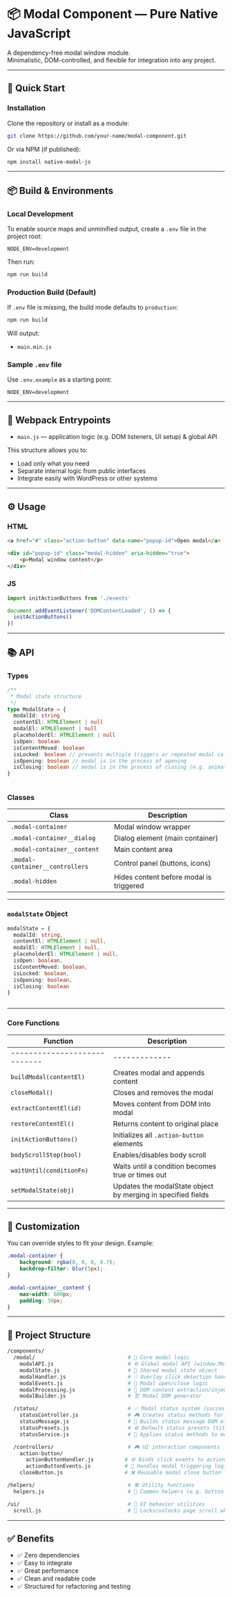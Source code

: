 # 📦 Modal Component — Pure Native JavaScript

A dependency-free modal window module.  
Minimalistic, DOM-controlled, and flexible for integration into any project.

---

## 🚀 Quick Start

### Installation

Clone the repository or install as a module:

```bash
git clone https://github.com/your-name/modal-component.git
```

Or via NPM (if published):

```bash
npm install native-modal-js
```

---

## 📦 Build & Environments

### Local Development

To enable source maps and unminified output, create a `.env` file in the project root:

```env
NODE_ENV=development
```

Then run:

```bash
npm run build
```

### Production Build (Default)

If `.env` file is missing, the build mode defaults to `production`:

```bash
npm run build
```

Will output:

- `main.min.js`

### Sample `.env` file

Use `.env.example` as a starting point:

```env
NODE_ENV=development
```

---

## 🔄 Webpack Entrypoints

- `main.js` — application logic (e.g. DOM listeners, UI setup) & global API

This structure allows you to:
- Load only what you need
- Separate internal logic from public interfaces
- Integrate easily with WordPress or other systems

---

## ⚙️ Usage

### HTML

```html
<a href="#" class="action-button" data-name="popup-id">Open modal</a>

<div id="popup-id" class="modal-hidden" aria-hidden="true">
    <p>Modal window content</p>
</div>
```

### JS

```js
import initActionButtons from './events'

document.addEventListener('DOMContentLoaded', () => {
  initActionButtons()
})
```

---

## 📚 API

### Types

```ts
/**
 * Modal state structure
 */
type ModalState = {
  modalId: string
  contentEl: HTMLElement | null
  modalEl: HTMLElement | null
  placeholderEl: HTMLElement | null
  isOpen: boolean
  isContentMoved: boolean
  isLocked: boolean // prevents multiple triggers or repeated modal calls
  isOpening: boolean // modal is in the process of opening
  isClosing: boolean // modal is in the process of closing (e.g. animation delay)
}
```
```
```

### Classes
| Class                       | Description                              |
|----------------------------|------------------------------------------|
| `.modal-container`         | Modal window wrapper                     |
| `.modal-container__dialog` | Dialog element (main container)          |
| `.modal-container__content`| Main content area                        |
| `.modal-container__controllers` | Control panel (buttons, icons)     |
| `.modal-hidden`            | Hides content before modal is triggered  |

---

### `modalState` Object

```ts
modalState = {
  modalId: string,
  contentEl: HTMLElement | null,
  modalEl: HTMLElement | null,
  placeholderEl: HTMLElement | null,
  isOpen: boolean,
  isContentMoved: boolean,
  isLocked: boolean,
  isOpening: boolean,
  isClosing: boolean
}
```
```
```

---

### Core Functions

| Function                   | Description |
|----------------------------|-------------|
|----------------------------|-------------|
| `buildModal(contentEl)`    | Creates modal and appends content |
| `closeModal()`             | Closes and removes the modal      |
| `extractContentEl(id)`     | Moves content from DOM into modal |
| `restoreContentEl()`       | Returns content to original place |
| `initActionButtons()`      | Initializes all `.action-button` elements |
| `bodyScrollStop(bool)`     | Enables/disables body scroll |
| `waitUntil(conditionFn)`   | Waits until a condition becomes true or times out |
| `setModalState(obj)`       | Updates the modalState object by merging in specified fields |

---

## 🎨 Customization

You can override styles to fit your design. Example:

```css
.modal-container {
    background: rgba(0, 0, 0, 0.7);
    backdrop-filter: blur(5px);
}

.modal-container__content {
    max-width: 600px;
    padding: 30px;
}
```

---

## 📁 Project Structure

```bash
/components/
  /modal/                              # 💬 Core modal logic
    modalAPI.js                        # 🌐 Global modal API (window.ModalAPI)
    modalState.js                      # 🧠 Shared modal state object
    modalHandler.js                    # 🖱️ Overlay click detection handler
    modalEvents.js                     # 🔄 Modal open/close logic
    modalProcessing.js                 # 🔁 DOM content extraction/injection
    modalBuilder.js                    # 🏗️ Modal DOM generator

  /status/                             # ✅ Modal status system (success/error)
    statusController.js                # 🎮 Creates status methods for modal element
    statusMessage.js                   # 🧱 Builds status message DOM element
    statusPresets.js                   # ⚙️ Default status presets (title, icon, description)
    statusService.js                   # 🔗 Applies status methods to modals (if data-form="true")

  /controllers/                        # 🎮 UI interaction components
    action-button/
      actionButtonHandler.js          # ⚙️ Binds click events to action buttons
      actionButtonEvents.js           # 🎯 Handles modal triggering logic
    closeButton.js                    # ❌ Reusable modal close button component

/helpers/                              # 🛠️ Utility functions
  helpers.js                           # 🔧 Common helpers (e.g. button generator)

/ui/                                   # 🎨 UI behavior utilities
  scroll.js                            # 🚫 Locks/unlocks page scroll when modal is active
```

---

## ✅ Benefits

- ✅ Zero dependencies
- ✅ Easy to integrate
- ✅ Great performance
- ✅ Clean and readable code
- ✅ Structured for refactoring and testing



